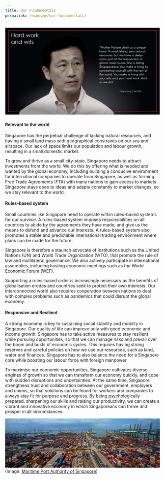 ```yaml
---
title: Our Fundamentals
permalink: /economy/our-fundamentals/
---
```

![Alt text for image on Isomer site](/images/Screenshot%202020-10-19.png)

#### Relevant to the world

Singapore has the perpetual challenge of lacking natural resources, and having a small land mass with geographical constraints on our sea and airspace. Our lack of space limits our population and labour growth, resulting in a small domestic market.

To grow and thrive as a small city-state, Singapore needs to attract investments from the world. We do this by offering what is needed and wanted by the global economy, including building a conducive environment for international companies to operate from Singapore, as well as forming Free Trade Agreements (FTA) with many nations to gain access to markets. Singapore stays open to ideas and adapts constantly to market changes, so we stay relevant to the world.

#### Rules-based system

Small countries like Singapore need to operate within rules-based systems for our survival. A rules-based system imposes responsibilities on all countries to abide by the agreements they have made, and give us the means to defend and advance our interests. A rules-based system also promotes a stable and predictable international trading environment where plans can be made for the future.

Singapore is therefore a staunch advocate of institutions such as the United Nations (UN) and World Trade Organization (WTO), that promote the rule of law and multilateral governance. We also actively participate in international assemblies, including hosting economic meetings such as the World Economic Forum (WEF).

Supporting a rules-based order is increasingly necessary as the benefits of globalisation erodes and countries seek to protect their own interests. Our interconnected world also requires cooperation between nations to deal with complex problems such as pandemics that could disrupt the global economy.

#### Responsive and Resilient

A strong economy is key to sustaining social stability and mobility in Singapore. Our quality of life can improve only with good economic and income growth. Singapore has to take active measures to stay resilient while pursuing opportunities, so that we can manage risks and prevail over the boom and busts of economic cycles. This requires having strong reserves and careful policies on how we use our resources, such as land, water and finances. Singapore has to also balance the need for a Singapore core while boosting our labour force with foreign manpower.

To maximise our economic opportunities, Singapore cultivates diverse engines of growth so that we can transform our economy quickly, and cope with sudden disruptions and uncertainties. At the same time, Singapore strengthens trust and collaboration between our government, employers and unions, so that solutions can be found for workers and companies to always stay fit for purpose and progress. By being psychologically prepared, sharpening our skills and raising our productivity, we can create a vibrant and innovative economy in which Singaporeans can thrive and prosper in all circumstances.

![Alt text for image on Isomer site](/images/DSC0964.jpg)
(Image: [Maritime Port Authority of Singapore](https://www.mpa.gov.sg/web/portal/home/port-of-singapore))